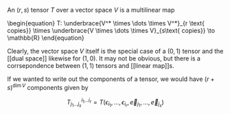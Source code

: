 An $(r, s)$ tensor $T$ over a vector space $V$ is a multilinear map

\begin{equation}
T: \underbrace{V^\* \times \dots \times V^\*}\_{r \text{ copies}} \times \underbrace{V \times \dots \times V}_{s\text{ copies}} \to \mathbb{R}
\end{equation}

Clearly, the vector space $V$ itself is the special case of a $(0, 1)$ tensor and the [[dual space]] likewise for $(1,0)$. It  may not be obvious, but there is a corrsepondence between $(1,1)$ tensors and [[linear map]]s.

If we wanted to write out the components of a tensor, we would have $(r+s)^{\dim V}$ components given by

$$
T^{i_1\dots i_r}_{j_1 \dots j_s} = T(\epsilon_{i_1}, \dots, \epsilon_{i_r}, \vec{e}_{j_1}, \dots, \vec{e}_{j_s})
$$